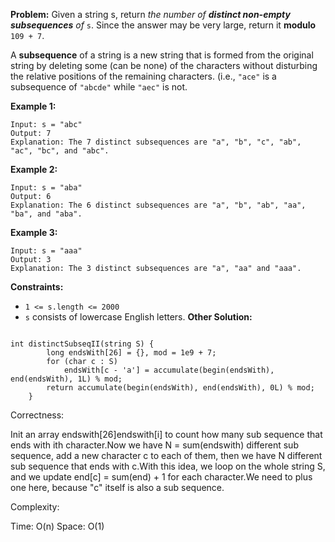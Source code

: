 **Problem:**
Given a string s, return *the number of **distinct non-empty subsequences** of* `s`. Since the answer may be very large, return it **modulo** `109 + 7`.

A **subsequence** of a string is a new string that is formed from the original string by deleting some (can be none) of the characters without disturbing the relative positions of the remaining characters. (i.e., `"ace"` is a subsequence of `"abcde"` while `"aec"` is not.

 

**Example 1:**

```
Input: s = "abc"
Output: 7
Explanation: The 7 distinct subsequences are "a", "b", "c", "ab", "ac", "bc", and "abc".
```

**Example 2:**

```
Input: s = "aba"
Output: 6
Explanation: The 6 distinct subsequences are "a", "b", "ab", "aa", "ba", and "aba".
```

**Example 3:**

```
Input: s = "aaa"
Output: 3
Explanation: The 3 distinct subsequences are "a", "aa" and "aaa".
```

 

**Constraints:**

- `1 <= s.length <= 2000`
- `s` consists of lowercase English letters.
**Other Solution:**
```

int distinctSubseqII(string S) {
        long endsWith[26] = {}, mod = 1e9 + 7;
        for (char c : S)
            endsWith[c - 'a'] = accumulate(begin(endsWith), end(endsWith), 1L) % mod;
        return accumulate(begin(endsWith), end(endsWith), 0L) % mod;
    }
```
Correctness:


Init an array endswith[26]endswith[i] to count how many sub sequence that ends with ith character.Now we have N = sum(endswith) different sub sequence,
add a new character c to each of them,
then we have N different sub sequence that ends with c.With this idea, we loop on the whole string S,
and we update end[c] = sum(end) + 1 for each character.We need to plus one here, because "c" itself is also a sub sequence.

Complexity:

Time: O(n)
Space: O(1)